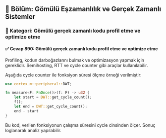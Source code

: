## 📘 Bölüm: Gömülü Eşzamanlılık ve Gerçek Zamanlı Sistemler  
### 🔹 Kategori: Gömülü gerçek zamanlı kodu profil etme ve optimize etme  
#### ✅ Cevap 890: Gömülü gerçek zamanlı kodu profil etme ve optimize etme

Profiling, kodun darboğazlarını bulmak ve optimizasyon yapmak için gereklidir. Semihosting, RTT ve cycle counter gibi araçlar kullanılabilir.

Aşağıda cycle counter ile fonksiyon süresi ölçme örneği verilmiştir:

```rust
use cortex_m::peripheral::DWT;

fn measure<F: FnOnce()>(f: F) -> u32 {
    let start = DWT::get_cycle_count();
    f();
    let end = DWT::get_cycle_count();
    end - start
}
```

Bu kod, verilen fonksiyonun çalışma süresini cycle cinsinden ölçer. Sonuç loglanarak analiz yapılabilir.
